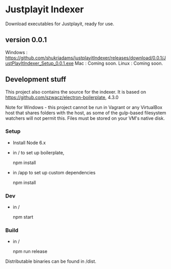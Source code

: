 # Justplayit Indexer

Download executables for Justplayit, ready for use.

## version 0.0.1

Windows : https://github.com/shukriadams/justplayitIndexer/releases/download/0.0.1/JustPlayItIndexer_Setup_0.0.1.exe
Mac : Coming soon.
Linux : Coming soon.

## Development stuff

This project also contains the source for the indexer. It is based on https://github.com/szwacz/electron-boilerplate, 4.3.0

Note for Windows - this project cannot be run in Vagrant or any VirtualBox host that shares folders with the host, as some of the gulp-based filesystem watchers will not permit this. Files must be stored on your VM's native disk.

### Setup

- Install Node 6.x

- in / to set up boilerplate,

    npm install 

- in /app to set up custom dependencies

    npm install 

### Dev
  
- in /

    npm start

### Build 

- in /

    npm run release     

Distributable binaries can be found in /dist.
